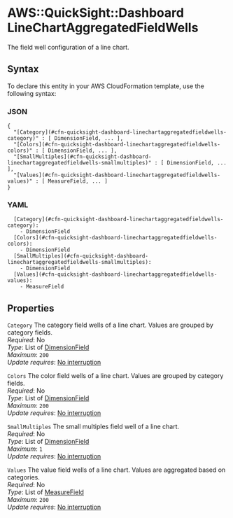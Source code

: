 # AWS::QuickSight::Dashboard LineChartAggregatedFieldWells<a name="aws-properties-quicksight-dashboard-linechartaggregatedfieldwells"></a>

The field well configuration of a line chart\.

## Syntax<a name="aws-properties-quicksight-dashboard-linechartaggregatedfieldwells-syntax"></a>

To declare this entity in your AWS CloudFormation template, use the following syntax:

### JSON<a name="aws-properties-quicksight-dashboard-linechartaggregatedfieldwells-syntax.json"></a>

```
{
  "[Category](#cfn-quicksight-dashboard-linechartaggregatedfieldwells-category)" : [ DimensionField, ... ],
  "[Colors](#cfn-quicksight-dashboard-linechartaggregatedfieldwells-colors)" : [ DimensionField, ... ],
  "[SmallMultiples](#cfn-quicksight-dashboard-linechartaggregatedfieldwells-smallmultiples)" : [ DimensionField, ... ],
  "[Values](#cfn-quicksight-dashboard-linechartaggregatedfieldwells-values)" : [ MeasureField, ... ]
}
```

### YAML<a name="aws-properties-quicksight-dashboard-linechartaggregatedfieldwells-syntax.yaml"></a>

```
  [Category](#cfn-quicksight-dashboard-linechartaggregatedfieldwells-category): 
    - DimensionField
  [Colors](#cfn-quicksight-dashboard-linechartaggregatedfieldwells-colors): 
    - DimensionField
  [SmallMultiples](#cfn-quicksight-dashboard-linechartaggregatedfieldwells-smallmultiples): 
    - DimensionField
  [Values](#cfn-quicksight-dashboard-linechartaggregatedfieldwells-values): 
    - MeasureField
```

## Properties<a name="aws-properties-quicksight-dashboard-linechartaggregatedfieldwells-properties"></a>

`Category`  <a name="cfn-quicksight-dashboard-linechartaggregatedfieldwells-category"></a>
The category field wells of a line chart\. Values are grouped by category fields\.  
*Required*: No  
*Type*: List of [DimensionField](aws-properties-quicksight-dashboard-dimensionfield.md)  
*Maximum*: `200`  
*Update requires*: [No interruption](https://docs.aws.amazon.com/AWSCloudFormation/latest/UserGuide/using-cfn-updating-stacks-update-behaviors.html#update-no-interrupt)

`Colors`  <a name="cfn-quicksight-dashboard-linechartaggregatedfieldwells-colors"></a>
The color field wells of a line chart\. Values are grouped by category fields\.  
*Required*: No  
*Type*: List of [DimensionField](aws-properties-quicksight-dashboard-dimensionfield.md)  
*Maximum*: `200`  
*Update requires*: [No interruption](https://docs.aws.amazon.com/AWSCloudFormation/latest/UserGuide/using-cfn-updating-stacks-update-behaviors.html#update-no-interrupt)

`SmallMultiples`  <a name="cfn-quicksight-dashboard-linechartaggregatedfieldwells-smallmultiples"></a>
The small multiples field well of a line chart\.  
*Required*: No  
*Type*: List of [DimensionField](aws-properties-quicksight-dashboard-dimensionfield.md)  
*Maximum*: `1`  
*Update requires*: [No interruption](https://docs.aws.amazon.com/AWSCloudFormation/latest/UserGuide/using-cfn-updating-stacks-update-behaviors.html#update-no-interrupt)

`Values`  <a name="cfn-quicksight-dashboard-linechartaggregatedfieldwells-values"></a>
The value field wells of a line chart\. Values are aggregated based on categories\.  
*Required*: No  
*Type*: List of [MeasureField](aws-properties-quicksight-dashboard-measurefield.md)  
*Maximum*: `200`  
*Update requires*: [No interruption](https://docs.aws.amazon.com/AWSCloudFormation/latest/UserGuide/using-cfn-updating-stacks-update-behaviors.html#update-no-interrupt)
